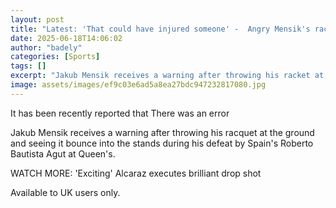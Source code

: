 ```yaml
---
layout: post
title: "Latest: 'That could have injured someone' -  Angry Mensik's racquet bounces into stands"
date: 2025-06-18T14:06:02
author: "badely"
categories: [Sports]
tags: []
excerpt: "Jakub Mensik receives a warning after throwing his racket at the ground and seeing it bounce into the stands during his defeat by  Spain's Roberto Bau"
image: assets/images/ef9c03e6ad5a8ea27bdc947232817080.jpg
---
```


It has been recently reported that There was an error

Jakub Mensik receives a warning after throwing his racquet at the ground and seeing it bounce into the stands during his defeat by  Spain's Roberto Bautista Agut at Queen's.

WATCH MORE: 'Exciting' Alcaraz executes brilliant drop shot

Available to UK users only.

